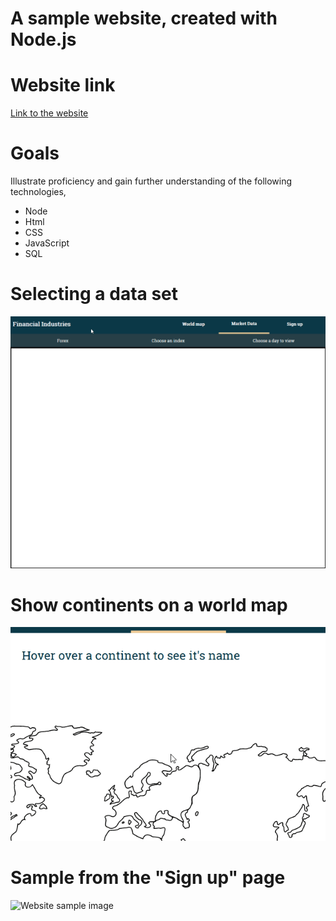 # A sample website, created with Node.js

# Website link
[Link to the website](https://eg-sample-website.herokuapp.com/)

# Goals
Illustrate proficiency and gain further understanding of the following technologies,

* Node
* Html
* CSS
* JavaScript
* SQL

# Selecting a data set
![Financial data selection gif](https://github.com/eg-work/Website/blob/master/misc/simplefinancedata.gif)

# Show continents on a world map
![World map selection gif](https://github.com/eg-work/Website/blob/master/misc/worldmap.gif)


# Sample from the "Sign up" page
![Website sample image](https://github.com/eg-work/Website/blob/master/misc/website_sample.png)
